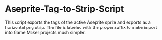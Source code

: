 # Aseprite-Tag-to-Strip-Script
This script exports the tags of the active Aseprite sprite and exports as a horizontal png strip. The file is labeled with the proper suffix to make import into Game Maker projects much simpler.
